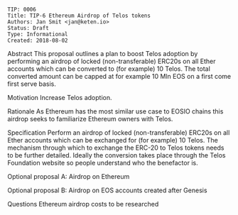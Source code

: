     TIP: 0006
    Title: TIP-6 Ethereum Airdrop of Telos tokens
    Authors: Jan Smit <jan@keten.io>
    Status: Draft
    Type: Informational
    Created: 2018-08-02

Abstract
This proposal outlines a plan to boost Telos adoption by performing an airdrop of locked (non-transferable) ERC20s on all Ether accounts which can be converted to (for example) 10 Telos. The total converted amount can be capped at for example 10 Mln EOS on a first come first serve basis.

Motivation
Increase Telos adoption.

Rationale
As Ethereum has the most similar use case to EOSIO chains this airdrop seeks to familiarize Ethereum owners with Telos.

Specification
Perform an airdrop of locked (non-transferable) ERC20s on all Ether accounts which can be exchanged for (for example) 10 Telos. The mechanism through which to exchange the ERC-20 to Telos tokens needs to be further detailed. Ideally the conversion takes place through the Telos Foundation website so people understand who the benefactor is.

Optional proposal A:
Airdrop on Ethereum

Optional proposal B:
Airdrop on EOS accounts created after Genesis

Questions
Ethereum airdrop costs to be researched
